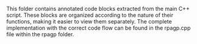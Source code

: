 This folder contains annotated code blocks extracted from the main C++ script. These blocks are organized according to the nature of their functions, making it easier to view them separately. The complete implementation with the correct code flow can be found in the rpagp.cpp file within the rpagp folder.
